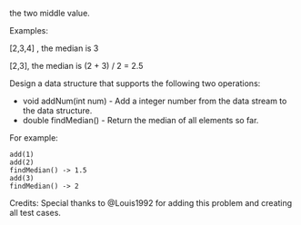 the two middle value.

Examples:

[2,3,4] , the median is 3

[2,3], the median is (2 + 3) / 2 = 2.5

Design a data structure that supports the following two operations:

* void addNum(int num) - Add a integer number from the data stream to the data structure.
* double findMedian() - Return the median of all elements so far.

For example:

~~~
add(1)
add(2)
findMedian() -> 1.5
add(3)
findMedian() -> 2
~~~

Credits:
Special thanks to @Louis1992 for adding this problem and creating all test cases.
